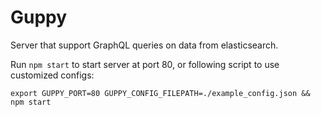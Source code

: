 # Guppy

Server that support GraphQL queries on data from elasticsearch. 

Run `npm start` to start server at port 80, or following script to use customized configs:

```
export GUPPY_PORT=80 GUPPY_CONFIG_FILEPATH=./example_config.json && npm start
```


